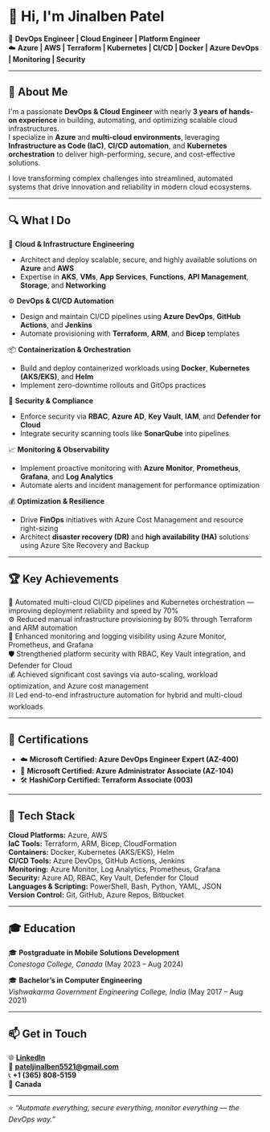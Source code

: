 # 👋 Hi, I'm Jinalben Patel  

🚀 **DevOps Engineer | Cloud Engineer | Platform Engineer**  
☁️ **Azure | AWS | Terraform | Kubernetes | CI/CD | Docker | Azure DevOps | Monitoring | Security**

---

## 🔧 About Me  

I'm a passionate **DevOps & Cloud Engineer** with nearly **3 years of hands-on experience** in building, automating, and optimizing scalable cloud infrastructures.  
I specialize in **Azure** and **multi-cloud environments**, leveraging **Infrastructure as Code (IaC)**, **CI/CD automation**, and **Kubernetes orchestration** to deliver high-performing, secure, and cost-effective solutions.  

I love transforming complex challenges into streamlined, automated systems that drive innovation and reliability in modern cloud ecosystems.

---

## 🔍 What I Do  

🎯 **Cloud & Infrastructure Engineering**  
- Architect and deploy scalable, secure, and highly available solutions on **Azure** and **AWS**  
- Expertise in **AKS**, **VMs**, **App Services**, **Functions**, **API Management**, **Storage**, and **Networking**

⚙️ **DevOps & CI/CD Automation**  
- Design and maintain CI/CD pipelines using **Azure DevOps**, **GitHub Actions**, and **Jenkins**  
- Automate provisioning with **Terraform**, **ARM**, and **Bicep** templates  

📦 **Containerization & Orchestration**  
- Build and deploy containerized workloads using **Docker**, **Kubernetes (AKS/EKS)**, and **Helm**  
- Implement zero-downtime rollouts and GitOps practices  

🔐 **Security & Compliance**  
- Enforce security via **RBAC**, **Azure AD**, **Key Vault**, **IAM**, and **Defender for Cloud**  
- Integrate security scanning tools like **SonarQube** into pipelines  

📈 **Monitoring & Observability**  
- Implement proactive monitoring with **Azure Monitor**, **Prometheus**, **Grafana**, and **Log Analytics**  
- Automate alerts and incident management for performance optimization  

💰 **Optimization & Resilience**  
- Drive **FinOps** initiatives with Azure Cost Management and resource right-sizing  
- Architect **disaster recovery (DR)** and **high availability (HA)** solutions using Azure Site Recovery and Backup  

---

## 🏆 Key Achievements  

🚀 Automated multi-cloud CI/CD pipelines and Kubernetes orchestration — improving deployment reliability and speed by 70%  
⚙️ Reduced manual infrastructure provisioning by 80% through Terraform and ARM automation  
🧠 Enhanced monitoring and logging visibility using Azure Monitor, Prometheus, and Grafana  
🛡️ Strengthened platform security with RBAC, Key Vault integration, and Defender for Cloud  
💰 Achieved significant cost savings via auto-scaling, workload optimization, and Azure cost management  
⛓️ Led end-to-end infrastructure automation for hybrid and multi-cloud workloads  

---

## 📘 Certifications  

- ☁️ **Microsoft Certified: Azure DevOps Engineer Expert (AZ-400)**  
- 🔷 **Microsoft Certified: Azure Administrator Associate (AZ-104)**  
- 🛠️ **HashiCorp Certified: Terraform Associate (003)**  

---

## 🧰 Tech Stack  

**Cloud Platforms:** Azure, AWS  
**IaC Tools:** Terraform, ARM, Bicep, CloudFormation  
**Containers:** Docker, Kubernetes (AKS/EKS), Helm  
**CI/CD Tools:** Azure DevOps, GitHub Actions, Jenkins  
**Monitoring:** Azure Monitor, Log Analytics, Prometheus, Grafana  
**Security:** Azure AD, RBAC, Key Vault, Defender for Cloud  
**Languages & Scripting:** PowerShell, Bash, Python, YAML, JSON  
**Version Control:** Git, GitHub, Azure Repos, Bitbucket  

---

## 🎓 Education  

🎓 **Postgraduate in Mobile Solutions Development**  
*Conestoga College, Canada* (May 2023 – Aug 2024)  

🎓 **Bachelor’s in Computer Engineering**  
*Vishwakarma Government Engineering College, India* (May 2017 – Aug 2021)  

---

## 📫 Get in Touch  

🌐 [**LinkedIn**](https://www.linkedin.com/in/jinalbenp/)  
📧 **pateljinalben5521@gmail.com**  
📞 **+1 (365) 808-5159**  
📍 **Canada**

---

⭐ *“Automate everything, secure everything, monitor everything — the DevOps way.”*
